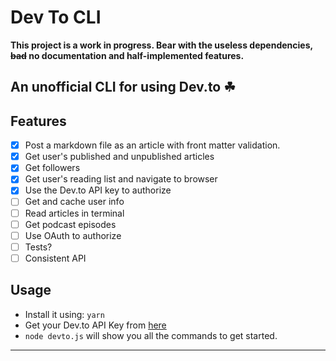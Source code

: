 # Dev To CLI 

**This project is a work in progress. Bear with the useless dependencies, ~~bad~~ no documentation and half-implemented features.**

## An unofficial CLI for using Dev.to ☘

## Features
- [x] Post a markdown file as an article with front matter validation.
- [x] Get user's published and unpublished articles
- [x] Get followers
- [x] Get user's reading list and navigate to browser
- [x] Use the Dev.to API key to authorize 
- [ ] Get and cache user info
- [ ] Read articles in terminal
- [ ] Get podcast episodes
- [ ] Use OAuth to authorize 
- [ ] Tests?
- [ ] Consistent API

## Usage 

- Install it using: `yarn`
- Get your Dev.to API Key from [here](https://dev.to/settings/account) 
- `node devto.js` will show you all the commands to get started.

---- 